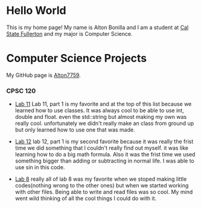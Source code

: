 # Hello World
This is my home page! My name is Alton Bonilla and I am a student at [Cal State Fullerton](http://www.fullerton.edu/) and my major is Computer Science.

# Computer Science Projects
My GitHub page is [Alton7759](http://github.com/Alton7759).

### CPSC 120

* [Lab 11](https://github.com/cpsc-pilot-fall-2022/cpsc-120-lab-11-aaron-and-wilfredo)
Lab 11, part 1 is my favorite and at the top of this list because we learned how to use classes. It was always cool to be able to use int, double and float. even the std::string but almost making my own was really cool. unfortunately we didn't really make an class from ground up but only learned how to use one that was made.

* [Lab 12](https://github.com/cpsc-pilot-fall-2022/cpsc-120-lab-12-alton)
lab 12, part 1 is my second favorite because it was really the frist time we did something that I couldn't really find out myself. it was like learning how to do a big math formula. Also it was the frist time we used something bigger than adding or subtracting in normal life. I was able to use sin in this code.

* [Lab 8](https://github.com/cpsc-pilot-fall-2022/cpsc-120-lab-08-alton-and-jones-and-naranjo)
really all of lab 8 was my favorite when we stoped making little codes(nothing wrong to the other ones) but when we started working with other files. Being able to write and read files was so cool. My mind went wild thinking of all the cool things I could do with it.